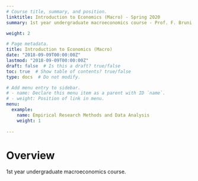 ```yaml
---
# Course title, summary, and position.
linktitle: Introduction to Economics (Macro) - Spring 2020
summary: 1st year undergraduate macroeconomics course - Prof. F. Bruni

weight: 2

# Page metadata.
title: Introduction to Economics (Macro)
date: "2018-09-09T00:00:00Z"
lastmod: "2018-09-09T00:00:00Z"
draft: false  # Is this a draft? true/false
toc: true  # Show table of contents? true/false
type: docs  # Do not modify.

# Add menu entry to sidebar.
# - name: Declare this menu item as a parent with ID `name`.
# - weight: Position of link in menu.
menu:
  example:
    name: Empirical Research Methods and Data Analysis
    weight: 1
    
---
```


# Overview
1st year undergraduate macroeconomics course.
